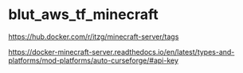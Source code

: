 # blut_aws_tf_minecraft
https://hub.docker.com/r/itzg/minecraft-server/tags

https://docker-minecraft-server.readthedocs.io/en/latest/types-and-platforms/mod-platforms/auto-curseforge/#api-key 